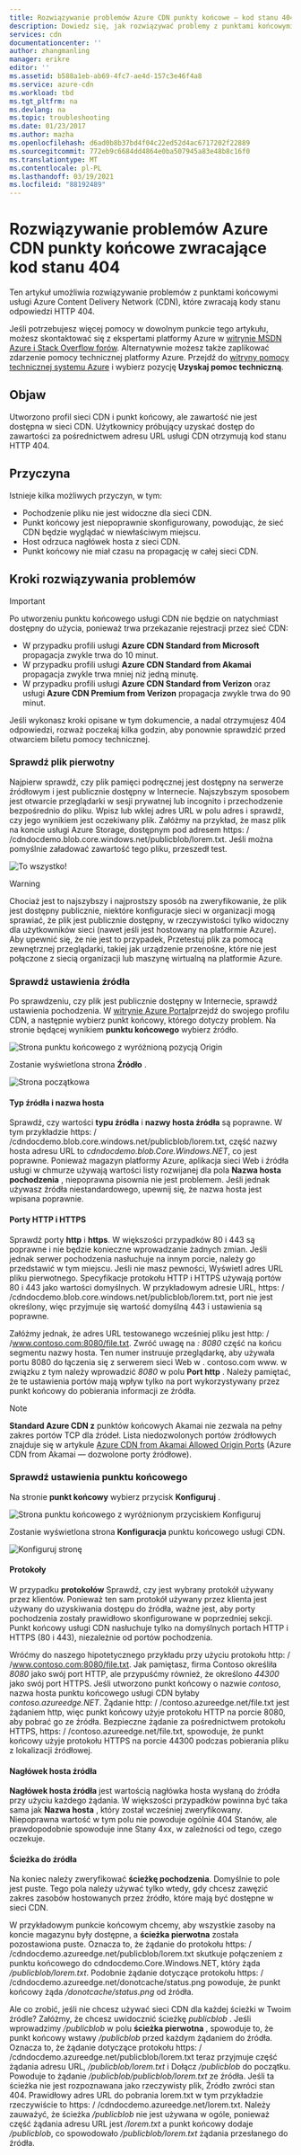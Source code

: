 ```yaml
---
title: Rozwiązywanie problemów Azure CDN punkty końcowe — kod stanu 404
description: Dowiedz się, jak rozwiązywać problemy z punktami końcowymi usługi Azure Content Delivery Network, które zwracają kody stanu odpowiedzi HTTP 404.
services: cdn
documentationcenter: ''
author: zhangmanling
manager: erikre
editor: ''
ms.assetid: b588a1eb-ab69-4fc7-ae4d-157c3e46f4a8
ms.service: azure-cdn
ms.workload: tbd
ms.tgt_pltfrm: na
ms.devlang: na
ms.topic: troubleshooting
ms.date: 01/23/2017
ms.author: mazha
ms.openlocfilehash: d6ad0b8b37bd4f04c22ed52d4ac6717202f22889
ms.sourcegitcommit: 772eb9c6684dd4864e0ba507945a83e48b8c16f0
ms.translationtype: MT
ms.contentlocale: pl-PL
ms.lasthandoff: 03/19/2021
ms.locfileid: "88192489"
---
```

# <a name="troubleshooting-azure-cdn-endpoints-that-return-a-404-status-code"></a>Rozwiązywanie problemów Azure CDN punkty końcowe zwracające kod stanu 404
Ten artykuł umożliwia rozwiązywanie problemów z punktami końcowymi usługi Azure Content Delivery Network (CDN), które zwracają kody stanu odpowiedzi HTTP 404.

Jeśli potrzebujesz więcej pomocy w dowolnym punkcie tego artykułu, możesz skontaktować się z ekspertami platformy Azure w [witrynie MSDN Azure i Stack Overflow forów](https://azure.microsoft.com/support/forums/). Alternatywnie możesz także zaplikować zdarzenie pomocy technicznej platformy Azure. Przejdź do [witryny pomocy technicznej systemu Azure](https://azure.microsoft.com/support/options/) i wybierz pozycję **Uzyskaj pomoc techniczną**.

## <a name="symptom"></a>Objaw
Utworzono profil sieci CDN i punkt końcowy, ale zawartość nie jest dostępna w sieci CDN. Użytkownicy próbujący uzyskać dostęp do zawartości za pośrednictwem adresu URL usługi CDN otrzymują kod stanu HTTP 404. 

## <a name="cause"></a>Przyczyna
Istnieje kilka możliwych przyczyn, w tym:

* Pochodzenie pliku nie jest widoczne dla sieci CDN.
* Punkt końcowy jest niepoprawnie skonfigurowany, powodując, że sieć CDN będzie wyglądać w niewłaściwym miejscu.
* Host odrzuca nagłówek hosta z sieci CDN.
* Punkt końcowy nie miał czasu na propagację w całej sieci CDN.

## <a name="troubleshooting-steps"></a>Kroki rozwiązywania problemów
> [!IMPORTANT]
> Po utworzeniu punktu końcowego usługi CDN nie będzie on natychmiast dostępny do użycia, ponieważ trwa przekazanie rejestracji przez sieć CDN:
> - W przypadku profili usługi **Azure CDN Standard from Microsoft** propagacja zwykle trwa do 10 minut. 
> - W przypadku profili usługi **Azure CDN Standard from Akamai** propagacja zwykle trwa mniej niż jedną minutę. 
> - W przypadku profili usługi **Azure CDN Standard from Verizon** oraz usługi **Azure CDN Premium from Verizon** propagacja zwykle trwa do 90 minut. 
> 
> Jeśli wykonasz kroki opisane w tym dokumencie, a nadal otrzymujesz 404 odpowiedzi, rozważ poczekaj kilka godzin, aby ponownie sprawdzić przed otwarciem biletu pomocy technicznej.
> 
> 

### <a name="check-the-origin-file"></a>Sprawdź plik pierwotny
Najpierw sprawdź, czy plik pamięci podręcznej jest dostępny na serwerze źródłowym i jest publicznie dostępny w Internecie. Najszybszym sposobem jest otwarcie przeglądarki w sesji prywatnej lub incognito i przechodzenie bezpośrednio do pliku. Wpisz lub wklej adres URL w polu adres i sprawdź, czy jego wynikiem jest oczekiwany plik. Załóżmy na przykład, że masz plik na koncie usługi Azure Storage, dostępnym pod adresem https: \/ /cdndocdemo.blob.core.windows.net/publicblob/lorem.txt. Jeśli można pomyślnie załadować zawartość tego pliku, przeszedł test.

![To wszystko!](./media/cdn-troubleshoot-endpoint/cdn-origin-file.png)

> [!WARNING]
> Chociaż jest to najszybszy i najprostszy sposób na zweryfikowanie, że plik jest dostępny publicznie, niektóre konfiguracje sieci w organizacji mogą sprawiać, że plik jest publicznie dostępny, w rzeczywistości tylko widoczny dla użytkowników sieci (nawet jeśli jest hostowany na platformie Azure). Aby upewnić się, że nie jest to przypadek, Przetestuj plik za pomocą zewnętrznej przeglądarki, takiej jak urządzenie przenośne, które nie jest połączone z siecią organizacji lub maszynę wirtualną na platformie Azure.
> 
> 

### <a name="check-the-origin-settings"></a>Sprawdź ustawienia źródła
Po sprawdzeniu, czy plik jest publicznie dostępny w Internecie, sprawdź ustawienia pochodzenia. W [witrynie Azure Portal](https://portal.azure.com)przejdź do swojego profilu CDN, a następnie wybierz punkt końcowy, którego dotyczy problem. Na stronie będącej wynikiem **punktu końcowego** wybierz źródło.  

![Strona punktu końcowego z wyróżnioną pozycją Origin](./media/cdn-troubleshoot-endpoint/cdn-endpoint.png)

Zostanie wyświetlona strona **Źródło** . 

![Strona początkowa](./media/cdn-troubleshoot-endpoint/cdn-origin-settings.png)

#### <a name="origin-type-and-hostname"></a>Typ źródła i nazwa hosta
Sprawdź, czy wartości **typu źródła** i **nazwy hosta źródła** są poprawne. W tym przykładzie https: \/ /cdndocdemo.blob.core.windows.net/publicblob/lorem.txt, część nazwy hosta adresu URL to *cdndocdemo.blob.Core.Windows.NET*, co jest poprawne. Ponieważ magazyn platformy Azure, aplikacja sieci Web i źródła usługi w chmurze używają wartości listy rozwijanej dla pola **Nazwa hosta pochodzenia** , niepoprawna pisownia nie jest problemem. Jeśli jednak używasz źródła niestandardowego, upewnij się, że nazwa hosta jest wpisana poprawnie.

#### <a name="http-and-https-ports"></a>Porty HTTP i HTTPS
Sprawdź porty **http** i **https**. W większości przypadków 80 i 443 są poprawne i nie będzie konieczne wprowadzanie żadnych zmian.  Jeśli jednak serwer pochodzenia nasłuchuje na innym porcie, należy go przedstawić w tym miejscu. Jeśli nie masz pewności, Wyświetl adres URL pliku pierwotnego. Specyfikacje protokołu HTTP i HTTPS używają portów 80 i 443 jako wartości domyślnych. W przykładowym adresie URL, https: \/ /cdndocdemo.blob.core.windows.net/publicblob/lorem.txt, port nie jest określony, więc przyjmuje się wartość domyślną 443 i ustawienia są poprawne.  

Załóżmy jednak, że adres URL testowanego wcześniej pliku jest http: \/ /www.contoso.com:8080/file.txt. Zwróć uwagę na *: 8080* część na końcu segmentu nazwy hosta. Ten numer instruuje przeglądarkę, aby używała portu 8080 do łączenia się z serwerem sieci Web w \. contoso.com www. w związku z tym należy wprowadzić *8080* w polu **Port http** . Należy pamiętać, że te ustawienia portów mają wpływ tylko na port wykorzystywany przez punkt końcowy do pobierania informacji ze źródła.

> [!NOTE]
> **Standard Azure CDN z** punktów końcowych Akamai nie zezwala na pełny zakres portów TCP dla źródeł.  Lista niedozwolonych portów źródłowych znajduje się w artykule [Azure CDN from Akamai Allowed Origin Ports](/previous-versions/azure/mt757337(v=azure.100)) (Azure CDN from Akamai — dozwolone porty źródłowe).  
> 
> 

### <a name="check-the-endpoint-settings"></a>Sprawdź ustawienia punktu końcowego
Na stronie **punkt końcowy** wybierz przycisk **Konfiguruj** .

![Strona punktu końcowego z wyróżnionym przyciskiem Konfiguruj](./media/cdn-troubleshoot-endpoint/cdn-endpoint-configure-button.png)

Zostanie wyświetlona strona **Konfiguracja** punktu końcowego usługi CDN.

![Konfiguruj stronę](./media/cdn-troubleshoot-endpoint/cdn-configure.png)

#### <a name="protocols"></a>Protokoły
W przypadku **protokołów** Sprawdź, czy jest wybrany protokół używany przez klientów. Ponieważ ten sam protokół używany przez klienta jest używany do uzyskiwania dostępu do źródła, ważne jest, aby porty pochodzenia zostały prawidłowo skonfigurowane w poprzedniej sekcji. Punkt końcowy usługi CDN nasłuchuje tylko na domyślnych portach HTTP i HTTPS (80 i 443), niezależnie od portów pochodzenia.

Wróćmy do naszego hipotetycznego przykładu przy użyciu protokołu http: \/ /www.contoso.com:8080/file.txt.  Jak pamiętasz, firma Contoso określiła *8080* jako swój port HTTP, ale przypuśćmy również, że określono *44300* jako swój port HTTPS.  Jeśli utworzono punkt końcowy o nazwie *contoso*, nazwa hosta punktu końcowego usługi CDN byłaby *contoso.azureedge.NET*.  Żądanie http: \/ /contoso.azureedge.net/file.txt jest żądaniem http, więc punkt końcowy użyje protokołu HTTP na porcie 8080, aby pobrać go ze źródła.  Bezpieczne żądanie za pośrednictwem protokołu HTTPS, https: \/ /contoso.azureedge.net/file.txt, spowoduje, że punkt końcowy użyje protokołu HTTPS na porcie 44300 podczas pobierania pliku z lokalizacji źródłowej.

#### <a name="origin-host-header"></a>Nagłówek hosta źródła
**Nagłówek hosta źródła** jest wartością nagłówka hosta wysłaną do źródła przy użyciu każdego żądania.  W większości przypadków powinna być taka sama jak **Nazwa hosta** , który został wcześniej zweryfikowany.  Niepoprawna wartość w tym polu nie powoduje ogólnie 404 Stanów, ale prawdopodobnie spowoduje inne Stany 4xx, w zależności od tego, czego oczekuje.

#### <a name="origin-path"></a>Ścieżka do źródła
Na koniec należy zweryfikować **ścieżkę pochodzenia**.  Domyślnie to pole jest puste.  Tego pola należy używać tylko wtedy, gdy chcesz zawęzić zakres zasobów hostowanych przez źródło, które mają być dostępne w sieci CDN.  

W przykładowym punkcie końcowym chcemy, aby wszystkie zasoby na koncie magazynu były dostępne, a **ścieżka pierwotna** została pozostawiona puste.  Oznacza to, że żądanie do protokołu https: \/ /cdndocdemo.azureedge.net/publicblob/lorem.txt skutkuje połączeniem z punktu końcowego do cdndocdemo.Core.Windows.NET, który żąda */publicblob/lorem.txt*.  Podobnie żądanie dotyczące protokołu https: \/ /cdndocdemo.azureedge.net/donotcache/status.png powoduje, że punkt końcowy żąda */donotcache/status.png* od źródła.

Ale co zrobić, jeśli nie chcesz używać sieci CDN dla każdej ścieżki w Twoim źródle?  Załóżmy, że chcesz uwidocznić ścieżkę *publicblob* .  Jeśli wprowadzimy */publicblob* w polu **ścieżka pierwotna** , spowoduje to, że punkt końcowy wstawy */publicblob* przed każdym żądaniem do źródła.  Oznacza to, że żądanie dotyczące protokołu https: \/ /cdndocdemo.azureedge.net/publicblob/lorem.txt teraz przyjmuje część żądania adresu URL, */publicblob/lorem.txt* i Dołącz */publicblob* do początku. Powoduje to żądanie */publicblob/publicblob/lorem.txt* ze źródła.  Jeśli ta ścieżka nie jest rozpoznawana jako rzeczywisty plik, Źródło zwróci stan 404.  Prawidłowy adres URL do pobrania lorem.txt w tym przykładzie rzeczywiście to https: \/ /cdndocdemo.azureedge.net/lorem.txt.  Należy zauważyć, że ścieżka */publicblob* nie jest używana w ogóle, ponieważ część żądania adresu URL jest */lorem.txt* a punkt końcowy dodaje */publicblob*, co spowodowało */publicblob/lorem.txt* żądania przesłanego do źródła.

